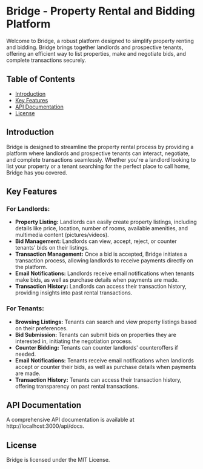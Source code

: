 # Bridge - Property Rental and Bidding Platform

Welcome to Bridge, a robust platform designed to simplify property renting and bidding. Bridge brings together landlords and prospective tenants, offering an efficient way to list properties, make and negotiate bids, and complete transactions securely.

## Table of Contents

- [Introduction](#introduction)
- [Key Features](#key-features)
- [API Documentation](#api-documentation)
- [License](#license)

## Introduction

Bridge is designed to streamline the property rental process by providing a platform where landlords and prospective tenants can interact, negotiate, and complete transactions seamlessly. Whether you're a landlord looking to list your property or a tenant searching for the perfect place to call home, Bridge has you covered.

## Key Features

### For Landlords:

- **Property Listing:** Landlords can easily create property listings, including details like price, location, number of rooms, available amenities, and multimedia content (pictures/videos).
- **Bid Management:** Landlords can view, accept, reject, or counter tenants' bids on their listings.
- **Transaction Management:** Once a bid is accepted, Bridge initiates a transaction process, allowing landlords to receive payments directly on the platform.
- **Email Notifications:** Landlords receive email notifications when tenants make bids, as well as purchase details when payments are made.
- **Transaction History:** Landlords can access their transaction history, providing insights into past rental transactions.

### For Tenants:

- **Browsing Listings:** Tenants can search and view property listings based on their preferences.
- **Bid Submission:** Tenants can submit bids on properties they are interested in, initiating the negotiation process.
- **Counter Bidding:** Tenants can counter landlords' counteroffers if needed.
- **Email Notifications:** Tenants receive email notifications when landlords accept or counter their bids, as well as purchase details when payments are made.
- **Transaction History:** Tenants can access their transaction history, offering transparency on past rental transactions.

## API Documentation

A comprehensive API documentation is available at http://localhost:3000/api/docs.

## License

Bridge is licensed under the MIT License.
